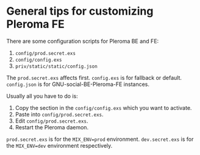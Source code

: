 # General tips for customizing Pleroma FE
There are some configuration scripts for Pleroma BE and FE:

1. `config/prod.secret.exs`
1. `config/config.exs`
1. `priv/static/static/config.json`

The `prod.secret.exs` affects first. `config.exs` is for fallback or default. `config.json` is for GNU-social-BE-Pleroma-FE instances.

Usually all you have to do is:

1. Copy the section in the `config/config.exs` which you want to activate.
1. Paste into `config/prod.secret.exs`.
1. Edit `config/prod.secret.exs`.
1. Restart the Pleroma daemon.

`prod.secret.exs` is for the `MIX_ENV=prod` environment. `dev.secret.exs` is for the `MIX_ENV=dev` environment respectively.
